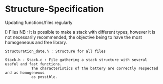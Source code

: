 # Structure-Specification

Updating functions/files regularly

I) Files
	NB : It is possible to make a stack with different types, however it is not necessarily recommended, 
	     the objective being to have the most homogeneous and free library.

	Structuration_date.h : Structure for all files

	Stack.h - Stack.c : File gathering a stack structure with several useful and fast functions. 
			    The characteristics of the battery are correctly respected and as homogeneous 
			    as possible.

	